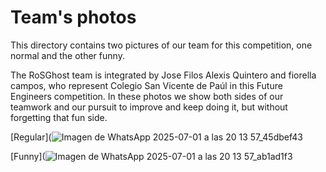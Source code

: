 Team's photos
====

This directory contains two pictures of our team for this competition, one normal and the other funny.

The RoSGhost team is integrated by Jose Filos Alexis Quintero and fiorella campos, who represent Colegio San Vicente de Paúl in this Future Engineers competition.
In these photos we show both sides of our teamwork and our pursuit to improve and keep doing it, but without forgetting that fun side.

[Regular](![Imagen de WhatsApp 2025-07-01 a las 20 13 57_45dbef43](https://github.com/user-attachments/assets/26a5b993-843d-41b1-93c5-36875fb461de)

[Funny](![Imagen de WhatsApp 2025-07-01 a las 20 13 57_ab1ad1f3](https://github.com/user-attachments/assets/4d192c6b-d904-4a76-ae54-f923ef0d950f)

